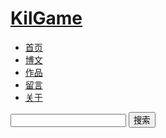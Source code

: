 <!-- header -->
<div id="header">
      <a href="/" target="_self"><h1 id="name">KilGame</h1></a>
      <ul id="nav" class="nav">
          <a href="/" target="_self"><li>首页</li></a>
          <a href="/page.html" target="_self"><li>博文</li></a>
          <a href="/production.html" target="_self"><li>作品</li></a>
          <a href="/message.html" target="_self"><li>留言</li></a>
          <a href="/about.html" target="_self"><li>关于</li></a>
      </ul>
      <div id="search">
       <script type="text/javascript">
			function searchSubmit(){
				var s_keyword = document.getElementById("search_name").value; 
				if(s_keyword == '' || s_keyword == '搜索'){
				    alert("请输入您想搜索的关键词");
				    return false;
			    }
			}
			</script>
      <form method="get" action="http://www.google.com/search" name="c_search">
      <input type="text" id="search_text" name="q" />
	  <input type="hidden" name="oe" value="GB2312"/>
	  <input type="hidden" name="hl" value="zh-CN"/>
	  <input type="hidden" name="as_sitesearch" value="kilgame.github.io">
	  <input type="submit" id="search_button" name="search_button" value="搜索" />
      </form>
      </div>
    </div>
<!-- /header -->
